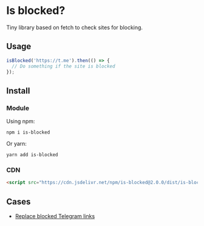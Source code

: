 # Is blocked?

Tiny library based on fetch to check sites for blocking.

## Usage

```js
isBlocked('https://t.me').then(() => {
  // Do something if the site is blocked
});
```

## Install

### Module

Using npm:

```
npm i is-blocked
```

Or yarn:

```
yarn add is-blocked
```

### CDN

```html
<script src="https://cdn.jsdelivr.net/npm/is-blocked@2.0.0/dist/is-blocked.min.js"></script>
```

## Cases

- [Replace blocked Telegram links](https://alik0211.com/blog/replace-blocked-telegram-links/)
